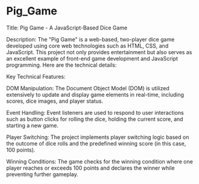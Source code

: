 # Pig_Game
Title: Pig Game - A JavaScript-Based Dice Game

Description:
The "Pig Game" is a web-based, two-player dice game developed using core web technologies such as HTML, CSS, and JavaScript. This project not only provides entertainment but also serves as an excellent example of front-end game development and JavaScript programming. Here are the technical details:

Key Technical Features:

DOM Manipulation: The Document Object Model (DOM) is utilized extensively to update and display game elements in real-time, including scores, dice images, and player status.

Event Handling: Event listeners are used to respond to user interactions such as button clicks for rolling the dice, holding the current score, and starting a new game.

Player Switching: The project implements player switching logic based on the outcome of dice rolls and the predefined winning score (in this case, 100 points).

Winning Conditions: The game checks for the winning condition where one player reaches or exceeds 100 points and declares the winner while preventing further gameplay.

